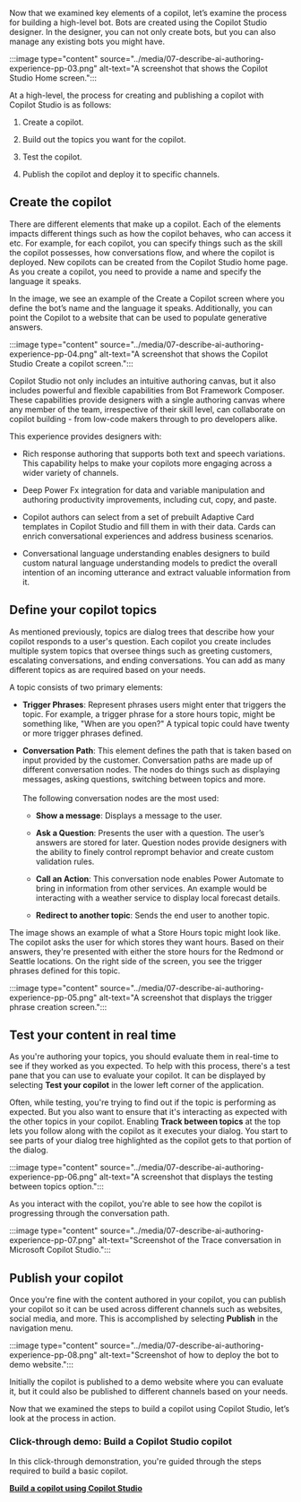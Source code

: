 Now that we examined key elements of a copilot, let’s examine the process for building a high-level bot. Bots are created using the Copilot Studio designer. In the designer, you can not only create bots, but you can also manage any existing bots you might have.

:::image type="content" source="../media/07-describe-ai-authoring-experience-pp-03.png" alt-text="A screenshot that shows the Copilot Studio Home screen.":::

At a high-level, the process for creating and publishing a copilot with Copilot Studio is as follows:

1. Create a copilot.

2. Build out the topics you want for the copilot.

3. Test the copilot.

4. Publish the copilot and deploy it to specific channels.

## Create the copilot

There are different elements that make up a copilot. Each of the elements impacts different things such as how the copilot behaves, who can access it etc. For example, for each copilot, you can specify things such as the skill the copilot possesses, how conversations flow, and where the copilot is deployed. New copilots can be created from the Copilot Studio home page. As you create a copilot, you need to provide a name and specify the language it speaks.

In the image, we see an example of the Create a Copilot screen where you define the bot’s name and the language it speaks. Additionally, you can point the Copilot to a website that can be used to populate generative answers. 

:::image type="content" source="../media/07-describe-ai-authoring-experience-pp-04.png" alt-text="A screenshot that shows the Copilot Studio Create a copilot screen.":::

Copilot Studio not only includes an intuitive authoring canvas, but it also includes powerful and flexible capabilities from Bot Framework Composer. These capabilities provide designers with a single authoring canvas where any member of the team, irrespective of their skill level, can collaborate on copilot building - from low-code makers through to pro developers alike.

This experience provides designers with:

- Rich response authoring that supports both text and speech variations. This capability helps to make your copilots more engaging across a wider variety of channels.

- Deep Power Fx integration for data and variable manipulation and authoring productivity improvements, including cut, copy, and paste.

- Copilot authors can select from a set of prebuilt Adaptive Card templates in Copilot Studio and fill them in with their data. Cards can enrich conversational experiences and address business scenarios.

- Conversational language understanding enables designers to build custom natural language understanding models to predict the overall intention of an incoming utterance and extract valuable information from it.

## Define your copilot topics

As mentioned previously, topics are dialog trees that describe how your copilot responds to a user's question. Each copilot you create includes multiple system topics that oversee things such as greeting customers, escalating conversations, and ending conversations. You can add as many different topics as are required based on your needs.

A topic consists of two primary elements:

- **Trigger Phrases**: Represent phrases users might enter that triggers the topic. For example, a trigger phrase for a store hours topic, might be something like, "When are you open?" A typical topic could have twenty or more trigger phrases defined.

- **Conversation Path**: This element defines the path that is taken based on input provided by the customer. Conversation paths are made up of different conversation nodes. The nodes do things such as displaying messages, asking questions, switching between topics and more.  
	‎‎  
	‎‎The following conversation nodes are the most used:
	- **Show a message**: Displays a message to the user.
	
	- **Ask a Question**: Presents the user with a question. The user’s answers are stored for later. Question nodes provide designers with the ability to finely control reprompt behavior and create custom validation rules.
	
	- **Call an Action**: This conversation node enables Power Automate to bring in information from other services. An example would be interacting with a weather service to display local forecast details.
	
	- **Redirect to another topic**: Sends the end user to another topic.

The image shows an example of what a Store Hours topic might look like. The copilot asks the user for which stores they want hours. Based on their answers, they're presented with either the store hours for the Redmond or Seattle locations. On the right side of the screen, you see the trigger phrases defined for this topic.

:::image type="content" source="../media/07-describe-ai-authoring-experience-pp-05.png" alt-text="A screenshot that displays the trigger phrase creation screen.":::

## Test your content in real time

As you're authoring your topics, you should evaluate them in real-time to see if they worked as you expected. To help with this process, there's a test pane that you can use to evaluate your copilot. It can be displayed by selecting **Test your copilot** in the lower left corner of the application.

Often, while testing, you're trying to find out if the topic is performing as expected. But you also want to ensure that it's interacting as expected with the other topics in your copilot. Enabling **Track between topics** at the top lets you follow along with the copilot as it executes your dialog. You start to see parts of your dialog tree highlighted as the copilot gets to that portion of the dialog.

:::image type="content" source="../media/07-describe-ai-authoring-experience-pp-06.png" alt-text="A screenshot that displays the testing between topics option.":::

As you interact with the copilot, you're able to see how the copilot is progressing through the conversation path.

:::image type="content" source="../media/07-describe-ai-authoring-experience-pp-07.png" alt-text="Screenshot of the Trace conversation in Microsoft Copilot Studio.":::

## Publish your copilot

Once you're fine with the content authored in your copilot, you can publish your copilot so it can be used across different channels such as websites, social media, and more. This is accomplished by selecting **Publish** in the navigation menu.

:::image type="content" source="../media/07-describe-ai-authoring-experience-pp-08.png" alt-text="Screenshot of how to deploy the bot to demo website.":::

Initially the copilot is published to a demo website where you can evaluate it, but it could also be published to different channels based on your needs.

Now that we examined the steps to build a copilot using Copilot Studio, let’s look at the process in action.

### Click-through demo: Build a Copilot Studio copilot

In this click-through demonstration, you're guided through the steps required to build a basic copilot.

[**Build a copilot using Copilot Studio**](https://edxinteractivepage.blob.core.windows.net/edxpages/PL-900/m7_copilot_click_through/index.html)